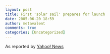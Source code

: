 ```yaml
---
layout: post
title: First 'solar sail' prepares for launch
date: 2005-06-20 18:59
author: metavalent
comments: true
categories: [Uncategorized]
---
```

As reported by <a href="http://news.yahoo.com/s/usatoday/20050620/ts_usatoday/firstsolarsailpreparesforlaunch&amp;printer=1;_ylt=AilH3sewn120RhncWoViSbLfB2YD;_ylu=X3oDMTA3MXN1bHE0BHNlYwN0bWE-"> Yahoo! News</a>
